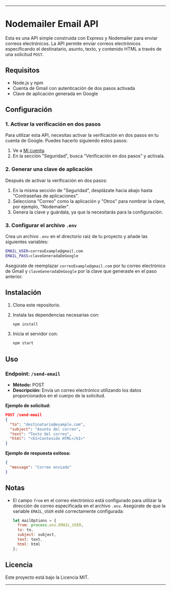 
---

# Nodemailer Email API

Esta es una API simple construida con Express y Nodemailer para enviar correos electrónicos. La API permite enviar correos electrónicos especificando el destinatario, asunto, texto, y contenido HTML a través de una solicitud `POST`.

## Requisitos

- Node.js y npm
- Cuenta de Gmail con autenticación de dos pasos activada
- Clave de aplicación generada en Google

## Configuración

### 1. Activar la verificación en dos pasos

Para utilizar esta API, necesitas activar la verificación en dos pasos en tu cuenta de Google. Puedes hacerlo siguiendo estos pasos:

1. Ve a [Mi cuenta](https://myaccount.google.com/).
2. En la sección "Seguridad", busca "Verificación en dos pasos" y actívala.

### 2. Generar una clave de aplicación

Después de activar la verificación en dos pasos:

1. En la misma sección de "Seguridad", desplázate hacia abajo hasta "Contraseñas de aplicaciones".
2. Selecciona "Correo" como la aplicación y "Otros" para nombrar la clave, por ejemplo, "Nodemailer".
3. Genera la clave y guárdala, ya que la necesitarás para la configuración.

### 3. Configurar el archivo `.env`

Crea un archivo `.env` en el directorio raíz de tu proyecto y añade las siguientes variables:

```bash
EMAIL_USER=correoExample@gmail.com
EMAIL_PASS=claveGeneradaDeGoogle
```

Asegúrate de reemplazar `correoExample@gmail.com` por tu correo electrónico de Gmail y `claveGeneradaDeGoogle` por la clave que generaste en el paso anterior.

## Instalación

1. Clona este repositorio.
2. Instala las dependencias necesarias con:

   ```bash
   npm install
   ```

3. Inicia el servidor con:

   ```bash
   npm start
   ```

## Uso

### Endpoint: `/send-email`

- **Método:** POST
- **Descripción:** Envía un correo electrónico utilizando los datos proporcionados en el cuerpo de la solicitud.

**Ejemplo de solicitud:**

```json
POST /send-email
{
  "to": "destinatario@example.com",
  "subject": "Asunto del correo",
  "text": "Texto del correo",
  "html": "<h1>Contenido HTML</h1>"
}
```

**Ejemplo de respuesta exitosa:**

```json
{
  "message": "Correo enviado"
}
```

## Notas

- El campo `from` en el correo electrónico está configurado para utilizar la dirección de correo especificada en el archivo `.env`. Asegúrate de que la variable `EMAIL_USER` esté correctamente configurada:

  ```javascript
  let mailOptions = {
    from: process.env.EMAIL_USER,
    to: to,
    subject: subject,
    text: text,
    html: html
  };


## Licencia

Este proyecto está bajo la Licencia MIT.

---
